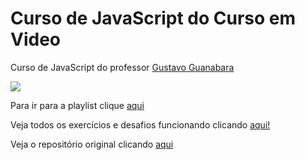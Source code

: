 # Curso de JavaScript do Curso em Video

Curso de JavaScript do professor [Gustavo Guanabara](https://github.com/gustavoguanabara)

![](https://i.ytimg.com/vi/BXqUH86F-kA/hqdefault.jpg)

Para ir para a playlist clique [aqui](https://www.youtube.com/playlist?list=PLntvgXM11X6pi7mW0O4ZmfUI1xDSIbmTm)

Veja todos os exercícios e desafios funcionando clicando [aqui!](https://curso-js.vercel.app/index.html)

Veja o repositório original clicando [aqui](https://github.com/gustavoguanabara/javascript)

